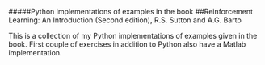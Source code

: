 #####Python implementations of examples in the book
##Reinforcement Learning: An Introduction (Second edition), R.S. Sutton and A.G. Barto

This is a collection of my Python implementations of examples given in the book.
First couple of exercises in addition to Python also have a Matlab implementation.

